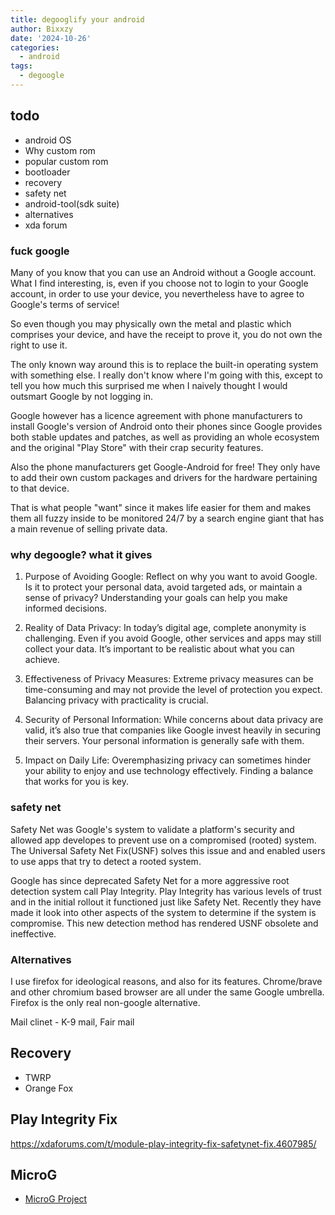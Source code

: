 ```yaml
---
title: degooglify your android
author: Bixxzy
date: '2024-10-26'
categories:
  - android
tags:
  - degoogle
---
```

## todo

- android OS
- Why custom rom
- popular custom rom
- bootloader
- recovery
- safety net
- android-tool(sdk suite)
- alternatives
- xda forum

### fuck google

Many of you know that you can use an Android without a Google account. What I find interesting, is, even if you choose not to login to your Google account, in order to use your device, you nevertheless have to agree to Google's terms of service!

So even though you may physically own the metal and plastic which comprises your device, and have the receipt to prove it, you do not own the right to use it.

The only known way around this is to replace the built-in operating system with something else. I really don't know where I'm going with this, except to tell you how much this surprised me when I naively thought I would outsmart Google by not logging in.

 Google however has a licence agreement with phone manufacturers to install Google's version of Android onto their phones since Google provides both stable updates and patches, as well as providing an whole ecosystem and the original "Play Store" with their crap security features.

Also the phone manufacturers get Google-Android for free! They only have to add their own custom packages and drivers for the hardware pertaining to that device.

That is what people "want" since it makes life easier for them and makes them all fuzzy inside to be monitored 24/7 by a search engine giant that has a main revenue of selling private data.

### why degoogle? what it gives



1. Purpose of Avoiding Google: Reflect on why you want to avoid Google. Is it to protect your personal data, avoid targeted ads, or maintain a sense of privacy? Understanding your goals can help you make informed decisions.

2.  Reality of Data Privacy: In today’s digital age, complete anonymity is challenging. Even if you avoid Google, other services and apps may still collect your data. It’s important to be realistic about what you can achieve.

3.  Effectiveness of Privacy Measures: Extreme privacy measures can be time-consuming and may not provide the level of protection you expect. Balancing privacy with practicality is crucial.

4.  Security of Personal Information: While concerns about data privacy are valid, it’s also true that companies like Google invest heavily in securing their servers. Your personal information is generally safe with them.

5.  Impact on Daily Life: Overemphasizing privacy can sometimes hinder your ability to enjoy and use technology effectively. Finding a balance that works for you is key.

 
### safety net

Safety Net was Google's system to validate a platform's security and allowed app developes to prevent use on a compromised (rooted) system. The Universal Safety Net Fix(USNF) solves this issue and and enabled users to use apps that try to detect a rooted system. 

Google has since deprecated Safety Net for a more aggressive root detection system call Play Integrity. Play Integrity has various levels of trust and in the initial rollout it functioned just like Safety Net. Recently they have made it look into other aspects of the system to determine if the system is compromise. This new detection method has rendered USNF obsolete and ineffective. 

### Alternatives

I use firefox for ideological reasons, and also for its features. Chrome/brave and other chromium based browser are all under the same Google umbrella. Firefox is the only real non-google alternative.

Mail clinet - K-9 mail, Fair mail

## Recovery

- TWRP
- Orange Fox

## Play Integrity Fix

https://xdaforums.com/t/module-play-integrity-fix-safetynet-fix.4607985/

## MicroG 

- [MicroG Project](https://microg.org/)

